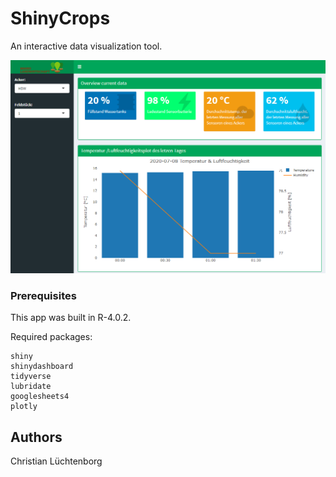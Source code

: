 # ShinyCrops

An interactive data visualization tool.

![Dashboard](www/readme.PNG)

### Prerequisites

This app was built in R-4.0.2.

Required packages:
```
shiny
shinydashboard
tidyverse
lubridate
googlesheets4
plotly
```

## Authors

Christian Lüchtenborg

